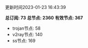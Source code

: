 更新时间2023-01-23 16:43:39

**总订阅: 73**
**总节点: 2360**
**有效节点: 367**
- trojan节点: 58
- v2ray节点: 140
- ss节点: 169
